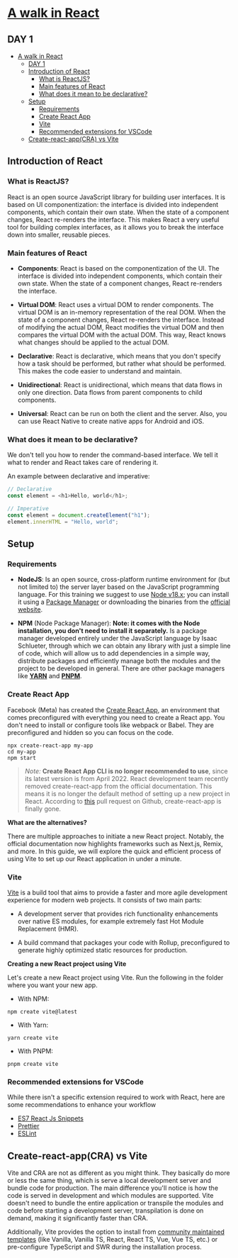 # [A walk in React](/README.md)

## DAY 1

- [A walk in React](#a-walk-in-react)
  - [DAY 1](#day-1)
  - [Introduction of React](#introduction-of-react)
    - [What is ReactJS?](#what-is-reactjs)
    - [Main features of React](#main-features-of-react)
    - [What does it mean to be declarative?](#what-does-it-mean-to-be-declarative)
  - [Setup](#setup)
    - [Requirements](#requirements)
    - [Create React App](#create-react-app)
    - [Vite](#vite)
    - [Recommended extensions for VSCode](#recommended-extensions-for-vscode)
  - [Create-react-app(CRA) vs Vite](#create-react-appcra-vs-vite)

## Introduction of React

### What is ReactJS?

React is an open source JavaScript library for building user interfaces. It is based on UI componentization: the interface is divided into independent components, which contain their own state. When the state of a component changes, React re-renders the interface.
This makes React a very useful tool for building complex interfaces, as it allows you to break the interface down into smaller, reusable pieces.

### Main features of React

- **Components**: React is based on the componentization of the UI. The interface is divided into independent components, which contain their own state. When the state of a component changes, React re-renders the interface.

- **Virtual DOM**: React uses a virtual DOM to render components. The virtual DOM is an in-memory representation of the real DOM. When the state of a component changes, React re-renders the interface. Instead of modifying the actual DOM, React modifies the virtual DOM and then compares the virtual DOM with the actual DOM. This way, React knows what changes should be applied to the actual DOM.

- **Declarative**: React is declarative, which means that you don't specify how a task should be performed, but rather what should be performed. This makes the code easier to understand and maintain.

- **Unidirectional**: React is unidirectional, which means that data flows in only one direction. Data flows from parent components to child components.

- **Universal**: React can be run on both the client and the server. Also, you can use React Native to create native apps for Android and iOS.

### What does it mean to be declarative?

We don't tell you how to render the command-based interface. We tell it what to render and React takes care of rendering it.

An example between declarative and imperative:

```javascript
// Declarative
const element = <h1>Hello, world</h1>;

// Imperative
const element = document.createElement("h1");
element.innerHTML = "Hello, world";
```

## Setup

### Requirements

- **NodeJS**: Is an open source, cross-platform runtime environment for (but not limited to) the server layer based on the JavaScript programming language. 
For this training we suggest to use [Node v18.x](https://nodejs.org/docs/latest-v18.x/api/synopsis.html); you can install it using a [Package Manager](https://nodejs.org/en/download/package-manager/) or downloading the binaries from the [official website](https://nodejs.org/en/about/previous-releases).

- **NPM** (Node Package Manager): **Note: it comes with the Node installation, you don't need to install it separately.** Is a package manager developed entirely under the JavaScript language by Isaac Schlueter, through which we can obtain any library with just a simple line of code, which will allow us to add dependencies in a simple way, distribute packages and efficiently manage both the modules and the project to be developed in general. There are other package managers like **[YARN](https://yarnpkg.com/)** and **[PNPM](https://pnpm.io/)**.

### Create React App

Facebook (Meta) has created the [Create React App](https://create-react-app.dev), an environment that comes preconfigured with everything you need to create a React app. You don't need to install or configure tools like webpack or Babel. They are preconfigured and hidden so you can focus on the code.

```
npx create-react-app my-app
cd my-app
npm start
```

> _Note:_ **Create React App CLI is no longer recommended to use**, since its latest version is from April 2022.
> React development team recently removed create-react-app from the official documentation. This means it is no longer the default method of setting up a new project in React. According to [this](https://github.com/reactjs/react.dev/pull/5487) pull request on Github, create-react-app is finally gone.

**What are the alternatives?**

There are multiple approaches to initiate a new React project. Notably, the official documentation now highlights frameworks such as Next.js, Remix, and more. In this guide, we will explore the quick and efficient process of using Vite to set up our React application in under a minute.

### Vite

[Vite](https://vitejs.dev) is a build tool that aims to provide a faster and more agile development experience for modern web projects. It consists of two main parts:

- A development server that provides rich functionality enhancements over native ES modules, for example extremely fast Hot Module Replacement (HMR).

- A build command that packages your code with Rollup, preconfigured to generate highly optimized static resources for production.

**Creating a new React project using Vite**

Let's create a new React project using Vite. Run the following in the folder where you want your new app.

- With NPM:

```
npm create vite@latest
```

- With Yarn:

```
yarn create vite
```

- With PNPM:

```
pnpm create vite
```

### Recommended extensions for VSCode

While there isn't a specific extension required to work with React, here are some recommendations to enhance your workflow

- [ES7 React Js Snippets](https://marketplace.visualstudio.com/items?itemName=dsznajder.es7-react-js-snippets)
- [Prettier](https://marketplace.visualstudio.com/items?itemName=esbenp.prettier-vscode)
- [ESLint](https://marketplace.visualstudio.com/items?itemName=dbaeumer.vscode-eslint)

## Create-react-app(CRA) vs Vite

Vite and CRA are not as different as you might think. They basically do more or less the same thing, which is serve a local development server and bundle code for production. The main difference you'll notice is how the code is served in development and which modules are supported. Vite doesn't need to bundle the entire application or transpile the modules and code before starting a development server, transpilation is done on demand, making it significantly faster than CRA.

Additionally, Vite provides the option to install from [community maintained templates](https://github.com/vitejs/awesome-vite#templates) (like Vanilla, Vanilla TS, React, React TS, Vue, Vue TS, etc.) or pre-configure TypeScript and SWR during the installation process.